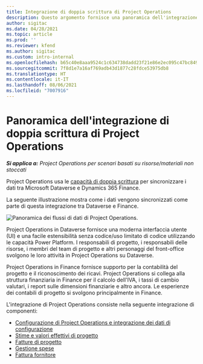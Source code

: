 ```yaml
---
title: Integrazione di doppia scrittura di Project Operations
description: Questo argomento fornisce una panoramica dell'integrazione della doppia scrittura di Project Operations.
author: sigitac
ms.date: 04/28/2021
ms.topic: article
ms.prod: ''
ms.reviewer: kfend
ms.author: sigitac
ms.custom: intro-internal
ms.openlocfilehash: b65c40e8aaa9524c1c634738dadd23f21e86e2ec095c47bc849467c8806addbc
ms.sourcegitcommit: 7f8d1e7a16af769adb43d1877c28fdce53975db8
ms.translationtype: HT
ms.contentlocale: it-IT
ms.lasthandoff: 08/06/2021
ms.locfileid: "7007916"
---
```

# <a name="project-operations-dual-write-integration-overview"></a>Panoramica dell'integrazione di doppia scrittura di Project Operations

_**Si applica a:** Project Operations per scenari basati su risorse/materiali non stoccati_

Project Operations usa le [capacità di doppia scrittura](/dynamics365/fin-ops-core/dev-itpro/data-entities/dual-write/dual-write-home-page) per sincronizzare i dati tra Microsoft Dataverse e Dynamics 365 Finance.

La seguente illustrazione mostra come i dati vengono sincronizzati come parte di questa integrazione tra Dataverse e Finance.

![Panoramica dei flussi di dati di Project Operations.](./media/ProjectOperationsFlows.jpg)

Project Operations in Dataverse fornisce una moderna interfaccia utente (UI) e una facile estensibilità senza codice/uso limitato di codice utilizzando le capacità Power Platform. I responsabili di progetto, i responsabili delle risorse, i membri del team di progetto e altri personaggi del front-office svolgono le loro attività in Project Operations su Dataverse.

Project Operations in Finance fornisce supporto per la contabilità del progetto e il riconoscimento dei ricavi. Project Operations si collega alla struttura finanziaria in Finance per il calcolo dell'IVA, i tassi di cambio valutari, i report sulle dimensioni finanziarie e altro ancora. Le esperienze dei contabili di progetto si svolgono principalmente in Finance.

L'integrazione di Project Operations consiste nella seguente integrazione di componenti:


- [Configurazione di Project Operations e integrazione dei dati di configurazione](resource-dual-write-setup-integration.md) 
- [Stime e valori effettivi di progetto](resource-dual-write-estimates-actuals.md)
- [Fatture di progetto](resource-dual-write-project-invoice.md)
- [Gestione spese](resource-dual-write-expense.md)
- [Fattura fornitore](resource-dual-write-vendor-invoice.md)
